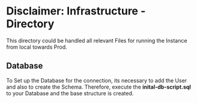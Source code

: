 # Disclaimer: Infrastructure - Directory

This directory could be handled all relevant Files for running the Instance from local towards Prod.

## Database

To Set up the Database for the connection, its necessary to add the User and also to create the Schema.
Therefore, execute the **inital-db-script.sql** to your Database and the base structure is created.
